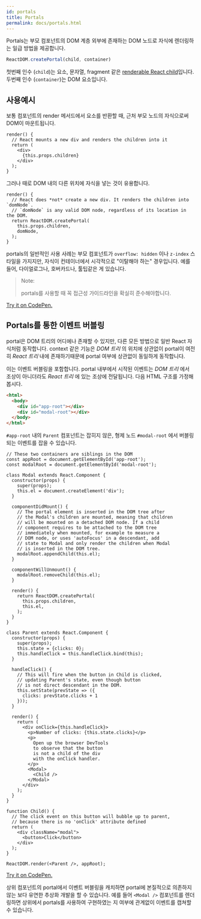 ```yaml
---
id: portals
title: Portals
permalink: docs/portals.html
---
```


Portals는 부모 컴포넌트의 DOM 계층 외부에 존재하는 DOM 노드로 자식에 렌더링하는 일급 방법을 제공합니다.

```js
ReactDOM.createPortal(child, container)
```

첫번째 인수 (`child`)는 요소, 문자열, fragment 같은 [renderable React child](/docs/react-component.html#render)입니다. 두번째 인수 (`container`)는 DOM 요소입니다.

## 사용예시

보통 컴포넌트의 render 메서드에서 요소를 반환할 때, 근처 부모 노드의 자식으로써 DOM이 마운트됩니다.

```js{4,6}
render() {
  // React mounts a new div and renders the children into it
  return (
    <div>
      {this.props.children}
    </div>
  );
}
```

그러나 때로 DOM 내의 다른 위치에 자식을 넣는 것이 유용합니다.

```js{6}
render() {
  // React does *not* create a new div. It renders the children into `domNode`.
  // `domNode` is any valid DOM node, regardless of its location in the DOM.
  return ReactDOM.createPortal(
    this.props.children,
    domNode,
  );
}
```

portals의 일반적인 사용 사례는 부모 컴포넌트가 `overflow: hidden` 이나 `z-index` 스타일을 가지지만, 자식이 컨테이너에서 시각적으로 "이탈해야 하는" 경우입니다. 예를 들어, 다이얼로그나, 호버카드나, 툴팁같은 게 있습니다.

> Note:
>
> portals를 사용할 때 꼭 접근성 가이드라인을 확실히 준수해야합니다.

[Try it on CodePen.](https://codepen.io/gaearon/pen/yzMaBd)

## Portals를 통한 이벤트 버블링

portal은 DOM 트리의 어디에나 존재할 수 있지만, 다른 모든 방법으로 일반 React 자식처럼 동작합니다. context 같은 기능은 *DOM 트리* 의 위치에 상관없이 portal이 여전히 *React 트리* 내에 존재하기때문에 portal 여부에 상관없이 동일하게 동작합니다.

이는 이벤트 버블링을 포함합니다. portal 내부에서 시작된 이벤트는 *DOM 트리* 에서 조상이 아니더라도 *React 트리* 에 있는 조상에 전달됩니다. 다음 HTML 구조를 가정해봅시다.

```html
<html>
  <body>
    <div id="app-root"></div>
    <div id="modal-root"></div>
  </body>
</html>
```

`#app-root` 내의 `Parent` 컴포넌트는 잡히지 않은, 형제 노드 `#modal-root` 에서 버블링되는 이벤트를 잡을 수 있습니다.

```js{28-31,42-49,53,61-63,70-71,74}
// These two containers are siblings in the DOM
const appRoot = document.getElementById('app-root');
const modalRoot = document.getElementById('modal-root');

class Modal extends React.Component {
  constructor(props) {
    super(props);
    this.el = document.createElement('div');
  }

  componentDidMount() {
    // The portal element is inserted in the DOM tree after
    // the Modal's children are mounted, meaning that children
    // will be mounted on a detached DOM node. If a child
    // component requires to be attached to the DOM tree
    // immediately when mounted, for example to measure a
    // DOM node, or uses 'autoFocus' in a descendant, add
    // state to Modal and only render the children when Modal
    // is inserted in the DOM tree.
    modalRoot.appendChild(this.el);
  }

  componentWillUnmount() {
    modalRoot.removeChild(this.el);
  }

  render() {
    return ReactDOM.createPortal(
      this.props.children,
      this.el,
    );
  }
}

class Parent extends React.Component {
  constructor(props) {
    super(props);
    this.state = {clicks: 0};
    this.handleClick = this.handleClick.bind(this);
  }

  handleClick() {
    // This will fire when the button in Child is clicked,
    // updating Parent's state, even though button
    // is not direct descendant in the DOM.
    this.setState(prevState => ({
      clicks: prevState.clicks + 1
    }));
  }

  render() {
    return (
      <div onClick={this.handleClick}>
        <p>Number of clicks: {this.state.clicks}</p>
        <p>
          Open up the browser DevTools
          to observe that the button
          is not a child of the div
          with the onClick handler.
        </p>
        <Modal>
          <Child />
        </Modal>
      </div>
    );
  }
}

function Child() {
  // The click event on this button will bubble up to parent,
  // because there is no 'onClick' attribute defined
  return (
    <div className="modal">
      <button>Click</button>
    </div>
  );
}

ReactDOM.render(<Parent />, appRoot);
```

[Try it on CodePen.](https://codepen.io/gaearon/pen/jGBWpE)

상위 컴포넌트의 portal에서 이벤트 버블링을 캐치하면 portal에 본질적으로 의존하지않는 보다 유연한 추상화 개발을 할 수 있습니다. 예를 들어 `<Modal />` 컴포넌트를 렌더링하면 상위에서 portals를 사용하여 구현하였는 지 여부에 관계없이 이벤트를 캡쳐할 수 있습니다.